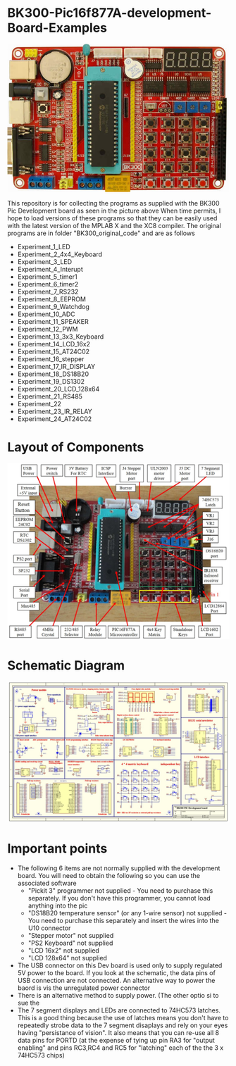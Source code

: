 # BK300-Pic16f877A-development-Board-Examples
<img src="BK300.jpg" alt="BK300 Dev board"/>

This repository is for collecting the programs as supplied with the BK300 Pic Development board as seen in the picture above
When time permits, I hope to load versions of these programs so that they can be easily used with the latest version of the MPLAB X and the XC8 compiler. The original programs are in folder "BK300_original_code" and are as follows
 - Experiment_1_LED  
 - Experiment_2_4x4_Keyboard  
 - Experiment_3_LED 	 
 - Experiment_4_Interupt 	 
 - Experiment_5_timer1 	 	 
 - Experiment_6_timer2 	 
 - Experiment_7_RS232 	 
 - Experiment_8_EEPROM  
 - Experiment_9_Watchdog
 - Experiment_10_ADC 
 - Experiment_11_SPEAKER  
 - Experiment_12_PWM  
 - Experiment_13_3x3_Keyboard  
 - Experiment_14_LCD_16x2 	 
 - Experiment_15_AT24C02 	 
 - Experiment_16_stepper 	 
 - Experiment_17_IR_DISPLAY   
 - Experiment_18_DS18B20  
 - Experiment_19_DS1302  
 - Experiment_20_LCD_128x64  
 - Experiment_21_RS485 	 
 - Experiment_22  
 - Experiment_23_IR_RELAY  
 - Experiment_24_AT24C02  

# Layout of Components
<img src="BK300_Layout.jpg" alt="BK300 Layout"/>


# Schematic Diagram
<img src="BK300_Circuit_Diagram.jpg" alt="BK300 Schematics"/>

# Important points
- The following 6 items are not normally supplied with the development board. You will need to obtain the following so you can use the associated software
  - "Pickit 3" programmer not supplied - You need to purchase this separately. If you don't have this programmer, you cannot load anything into the pic 
  - "DS18B20 temperature sensor" (or any 1-wire sensor) not supplied  - You need to purchase this separately and insert the wires into the U10 connector 
  - "Stepper motor" not supplied 
  - "PS2 Keyboard" not supplied
  - "LCD 16x2" not supplied
  - "LCD 128x64" not supplied
 - The USB connector on this Dev board is used only to supply regulated 5V power to the board. If you look at the schematic, the data pins of USB connection are not connected. An alternative way to power the baord is vis the unregulated power connector
 - There is an alternative method to supply power. (The other optio si to sue the 
 - The 7 segment displays and LEDs are connected to 74HC573 latches. This is a good thing because the use of latches means you don't have to repeatedly strobe data to the 7 segment disaplays and rely on your eyes having "persistance of vision". It also means that you can re-use all 8 data pins for PORTD (at the expense of tying up pin RA3 for "output enabling" and pins RC3,RC4 and RC5 for "latching" each of the the 3 x 74HC573 chips)   

